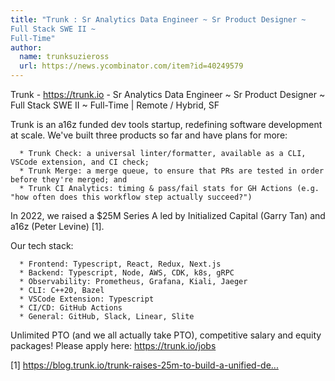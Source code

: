 ```yaml
---
title: "Trunk : Sr Analytics Data Engineer ~ Sr Product Designer ~ 
Full Stack SWE II ~ 
Full-Time"
author:
  name: trunksuzieross
  url: https://news.ycombinator.com/item?id=40249579
---
```

Trunk - <a href="https:&#x2F;&#x2F;trunk.io" rel="nofollow">https:&#x2F;&#x2F;trunk.io</a> - Sr Analytics Data Engineer ~ Sr Product Designer ~ 
Full Stack SWE II ~ 
Full-Time | Remote &#x2F; Hybrid, SF

Trunk is an a16z funded dev tools startup, redefining software development at scale. We&#x27;ve built three products so far and have plans for more:

<pre><code>  * Trunk Check: a universal linter&#x2F;formatter, available as a CLI, VSCode extension, and CI check;
  * Trunk Merge: a merge queue, to ensure that PRs are tested in order before they&#x27;re merged; and
  * Trunk CI Analytics: timing &amp; pass&#x2F;fail stats for GH Actions (e.g. &quot;how often does this workflow step actually succeed?&quot;)
</code></pre>
In 2022, we raised a $25M Series A led by Initialized Capital (Garry Tan) and a16z (Peter Levine) [1].

Our tech stack:

<pre><code>  * Frontend: Typescript, React, Redux, Next.js
  * Backend: Typescript, Node, AWS, CDK, k8s, gRPC
  * Observability: Prometheus, Grafana, Kiali, Jaeger
  * CLI: C++20, Bazel
  * VSCode Extension: Typescript
  * CI&#x2F;CD: GitHub Actions
  * General: GitHub, Slack, Linear, Slite
</code></pre>
Unlimited PTO (and we all actually take PTO), competitive salary and equity packages! Please apply here: <a href="https:&#x2F;&#x2F;trunk.io&#x2F;jobs" rel="nofollow">https:&#x2F;&#x2F;trunk.io&#x2F;jobs</a>

[1] <a href="https:&#x2F;&#x2F;blog.trunk.io&#x2F;trunk-raises-25m-to-build-a-unified-devex-platform-193bb75d8bea" rel="nofollow">https:&#x2F;&#x2F;blog.trunk.io&#x2F;trunk-raises-25m-to-build-a-unified-de...</a>
